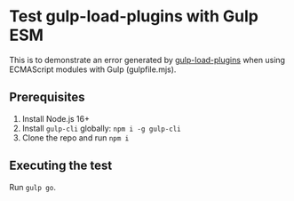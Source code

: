# Test gulp-load-plugins with Gulp ESM

This is to demonstrate an error generated by [gulp-load-plugins](https://github.com/jackfranklin/gulp-load-plugins)
when using ECMAScript modules with Gulp (gulpfile.mjs).

## Prerequisites

1. Install Node.js 16+
2. Install `gulp-cli` globally: `npm i -g gulp-cli`
3. Clone the repo and run `npm i`

## Executing the test

Run `gulp go`.